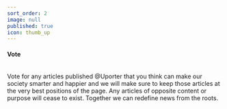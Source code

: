 ```yaml
---
sort_order: 2
image: null
published: true
icon: thumb_up
---
```

#### **Vote**
<br>
Vote for any articles published @Uporter that you think can make our society smarter and happier and we will make sure to keep those articles at the very best positions of the page. Any articles of opposite content or purpose will cease to exist. Together we can redefine news from the roots.
